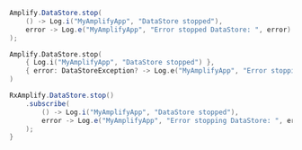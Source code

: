 <amplify-block-switcher>
<amplify-block name="Java">

```java
Amplify.DataStore.stop(
    () -> Log.i("MyAmplifyApp", "DataStore stopped"),
    error -> Log.e("MyAmplifyApp", "Error stopped DataStore: ", error)
);
```

</amplify-block>
<amplify-block name="Kotlin">

```kotlin
Amplify.DataStore.stop(
    { Log.i("MyAmplifyApp", "DataStore stopped") },
    { error: DataStoreException? -> Log.e("MyAmplifyApp", "Error stopping DataStore", error) }
)
```

</amplify-block>
<amplify-block name="RxJava">

```java
RxAmplify.DataStore.stop()
    .subscribe(
        () -> Log.i("MyAmplifyApp", "DataStore stopped"),
        error -> Log.e("MyAmplifyApp", "Error stopping DataStore: ", error)
    );
}
```

</amplify-block>
</amplify-block-switcher>

